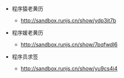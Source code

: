 * 程序猿老黄历
	* http://sandbox.runjs.cn/show/ydp3it7b

* 程序媛老黄历
	* http://sandbox.runjs.cn/show/7pqfwdl6

* 程序员求签
	* http://sandbox.runjs.cn/show/yu9cs4i4